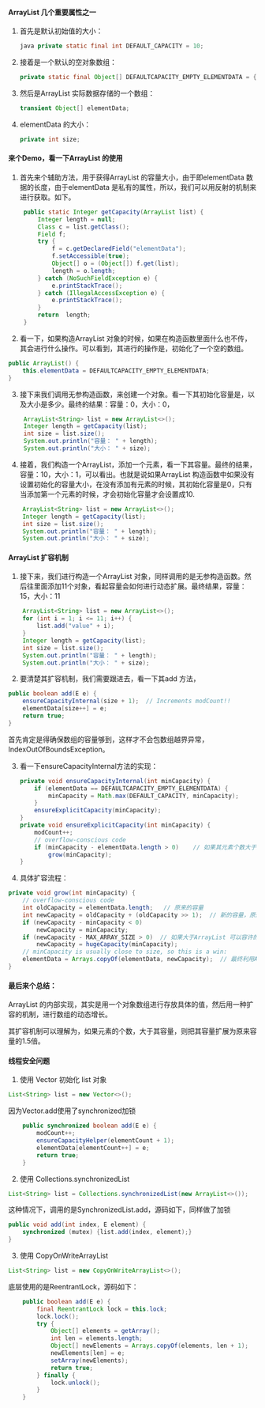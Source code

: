 #### ArrayList 几个重要属性之一

1. 首先是默认初始值的大小：

   ```java
   java private static final int DEFAULT_CAPACITY = 10;
   ```

2. 接着是一个默认的空对象数组：

   ```java
   private static final Object[] DEFAULTCAPACITY_EMPTY_ELEMENTDATA = {};
   ```

3. 然后是ArrayList 实际数据存储的一个数组：

   ```java
   transient Object[] elementData;
   ```

4. elementData 的大小：

   ```java
   private int size;
   ```

   

#### 来个Demo，看一下ArrayList 的使用
1. 首先来个辅助方法，用于获得ArrayList 的容量大小，由于即elementData 数据的长度，由于elementData 是私有的属性，所以，我们可以用反射的机制来进行获取。如下。

   ```java
    public static Integer getCapacity(ArrayList list) {
        Integer length = null;
        Class c = list.getClass();
        Field f;
        try {
            f = c.getDeclaredField("elementData");
            f.setAccessible(true);
            Object[] o = (Object[]) f.get(list);
            length = o.length;
        } catch (NoSuchFieldException e) {
            e.printStackTrace();
        } catch (IllegalAccessException e) {
            e.printStackTrace();
        }
        return  length;
    }
   ```

2. 看一下，如果构造ArrayList 对象的时候，如果在构造函数里面什么也不传，其会进行什么操作。可以看到，其进行的操作是，初始化了一个空的数组。

```java
public ArrayList() {
    this.elementData = DEFAULTCAPACITY_EMPTY_ELEMENTDATA;
}        
```
3. 接下来我们调用无参构造函数，来创建一个对象。看一下其初始化容量是，以及大小是多少。最终的结果：容量：0，大小：0，

   ```java
    ArrayList<String> list = new ArrayList<>();
    Integer length = getCapacity(list);
    int size = list.size();
    System.out.println("容量： " + length);
    System.out.println("大小： " + size);
   ```

4. 接着，我们构造一个ArrayList，添加一个元素，看一下其容量。最终的结果，容量：10，大小：1，可以看出。也就是说如果ArrayList 构造函数中如果没有设置初始化的容量大小，在没有添加有元素的时候，其初始化容量是0，只有当添加第一个元素的时候，才会初始化容量才会设置成10.

```java
    ArrayList<String> list = new ArrayList<>();
    Integer length = getCapacity(list);
    int size = list.size();
    System.out.println("容量： " + length);
    System.out.println("大小： " + size);
```
#### ArrayList 扩容机制
1. 接下来，我们进行构造一个ArrayList 对象，同样调用的是无参构造函数。然后往里面添加11个对象，看起容量会如何进行动态扩展。最终结果，容量：15，大小：11

```java
    ArrayList<String> list = new ArrayList<>();
    for (int i = 1; i <= 11; i++) {
        list.add("value" + i);
    }
    Integer length = getCapacity(list);
    int size = list.size();
    System.out.println("容量： " + length);
    System.out.println("大小： " + size);
```
2. 要清楚其扩容机制，我们需要跟进去，看一下其add 方法，

```java
public boolean add(E e) {
    ensureCapacityInternal(size + 1);  // Increments modCount!!
    elementData[size++] = e;
    return true;
}
```

首先肯定是得确保数组的容量够到，这样才不会包数组越界异常，IndexOutOfBoundsException。

3. 看一下ensureCapacityInternal方法的实现：

   ```java
   private void ensureCapacityInternal(int minCapacity) {
       if (elementData == DEFAULTCAPACITY_EMPTY_ELEMENTDATA) {
           minCapacity = Math.max(DEFAULT_CAPACITY, minCapacity);
       }
       ensureExplicitCapacity(minCapacity);
   }
   private void ensureExplicitCapacity(int minCapacity) {
       modCount++;
       // overflow-conscious code
       if (minCapacity - elementData.length > 0)    // 如果其元素个数大于其容量，则进行扩容。
           grow(minCapacity);    
   }
   ```

   

4. 具体扩容流程：

```java
private void grow(int minCapacity) {
    // overflow-conscious code
    int oldCapacity = elementData.length;   // 原来的容量
    int newCapacity = oldCapacity + (oldCapacity >> 1);  // 新的容量，原来容量的1.5倍。
    if (newCapacity - minCapacity < 0)
        newCapacity = minCapacity;
    if (newCapacity - MAX_ARRAY_SIZE > 0)  // 如果大于ArrayList 可以容许的最大容量，则设置为最大容量。
        newCapacity = hugeCapacity(minCapacity);
    // minCapacity is usually close to size, so this is a win:
    elementData = Arrays.copyOf(elementData, newCapacity);  // 最终利用Arrays.coppy 进行扩容，生成一个1.5倍元素的数组。（即例子中的15个元素的数组。）
}
```

#### 最后来个总结：
ArrayList 的内部实现，其实是用一个对象数组进行存放具体的值，然后用一种扩容的机制，进行数组的动态增长。

其扩容机制可以理解为，如果元素的个数，大于其容量，则把其容量扩展为原来容量的1.5倍。


#### 线程安全问题

1. 使用 Vector 初始化 list 对象

```java
List<String> list = new Vector<>();
```

因为Vector.add使用了synchronized加锁

```java
    public synchronized boolean add(E e) {
        modCount++;
        ensureCapacityHelper(elementCount + 1);
        elementData[elementCount++] = e;
        return true;
    }
```

2. 使用 Collections.synchronizedList

```java
List<String> list = Collections.synchronizedList(new ArrayList<>());
```

这种情况下，调用的是SynchronizedList.add，源码如下，同样做了加锁

```java
public void add(int index, E element) {
    synchronized (mutex) {list.add(index, element);}
}
```

3. 使用 CopyOnWriteArrayList

```java
List<String> list = new CopyOnWriteArrayList<>();
```

底层使用的是ReentrantLock，源码如下：

```java
    public boolean add(E e) {
        final ReentrantLock lock = this.lock;
        lock.lock();
        try {
            Object[] elements = getArray();
            int len = elements.length;
            Object[] newElements = Arrays.copyOf(elements, len + 1);
            newElements[len] = e;
            setArray(newElements);
            return true;
        } finally {
            lock.unlock();
        }
    }
```